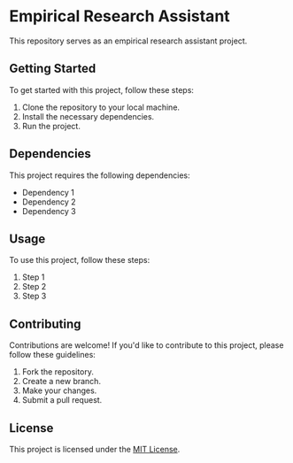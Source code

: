 # Empirical Research Assistant

This repository serves as an empirical research assistant project.

## Getting Started

To get started with this project, follow these steps:

1. Clone the repository to your local machine.
2. Install the necessary dependencies.
3. Run the project.

## Dependencies

This project requires the following dependencies:

- Dependency 1
- Dependency 2
- Dependency 3

## Usage

To use this project, follow these steps:

1. Step 1
2. Step 2
3. Step 3

## Contributing

Contributions are welcome! If you'd like to contribute to this project, please follow these guidelines:

1. Fork the repository.
2. Create a new branch.
3. Make your changes.
4. Submit a pull request.

## License

This project is licensed under the [MIT License](LICENSE).